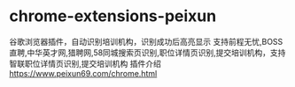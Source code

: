 # chrome-extensions-peixun
谷歌浏览器插件，自动识别培训机构，识别成功后高亮显示
支持前程无忧,BOSS直聘,中华英才网,猎聘网,58同城搜索页识别,职位详情页识别,提交培训机构，支持智联职位详情页识别,提交培训机构
插件介绍 https://www.peixun69.com/chrome.html
